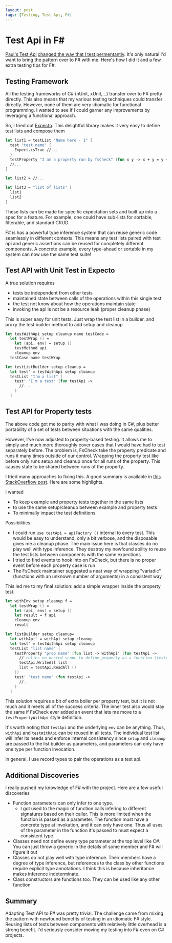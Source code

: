```yaml
---
layout: post
tags: [Testing, Test Api, F#]
---
```


# Test Api in F#

[Paul's Test Api](https://codewithspoon.com/2019/12/stop-corrupting-yourself-test-against-abstractions/) [changed the way that I test permentantly](../posts/../_posts/2020-08-21-Test-Api-InPractice.md). It's only natural I'd want to bring the pattern over to F# with me. Here's how I did it and a few extra testing tips for F#. 


## Testing Framework

All the testing frameworks of C# (nUnit, xUnit,...) transfer over to F# pretty directly. This also means that my various testing techniques could transfer directly. However, none of them are very idiomatic for functional programming. I wanted to see if I could garner any improvements by leveraging a functional approach.

So, I tried out [Expecto](https://github.com/haf/expecto). This delightful library makes it very easy to define test lists and compose them

```fs
let list1 = testList "Name here - 1" [
  test "test name" {
    Expect.isTrue //...
  }
  testProperty "I am a property run by fsCheck" (fun x y -> x + y = y + x)
  //...
]

let list2 = //...

let list3 = "list of lists" [
  list1
  list2
]
```

These lists can be made for specific expectation sets and built up into a spec for a feature. For example, one could have sub-lists for sortable, filterable, and standard CRUD. 

F# is has a powerful type inference system that can reuse generic code seamlessly in different contexts. This means any test lists paired with test api and generic assertions can be reused for completely different components. A concrete example, every type-ahead or sortable in my system can now use the same test suite!

## Test API with Unit Test in Expecto
A true solution requires
- tests be independent from other tests
- maintained state between calls of the operations within this single test
- the test not know about how the operations maintain state
- invoking the api is not be a resource leak (proper cleanup phase)

This is super easy for unit tests. Just wrap the test list in a builder, and proxy the test builder method to add setup and cleanup

```fs
let testWithApi setup cleanup name testCode = 
  let testWrap () =
    let (api, env) = setup ()
    testMethod api
    cleanup env 
  testCase name testWrap

let testListBuilder setup cleanup =
  let test' = testWithApi setup cleanup
  testList "I'm a list" [
    test' "I'm a test" (fun testApi -> 
      //...
    )
  ]
```

## Test API for Property tests

The above code got me to parity with what I was doing in C#, plus better portability of a set of tests between situations with the same qualities.

However, I've now adjusted to property-based testing. It allows me to simply and much more thoroughly cover cases that I would have had to test separately before. 
The problem is, FsCheck take the property predicate and runs it many times outside of our control. Wrapping the property test like before only runs setup and cleanup once for all runs of the property. This causes state to be shared between runs of the property.

I tried many approaches to fixing this. A good summary is available in [this StackOverflow post](https://stackoverflow.com/questions/65401727). Here are some highlights.

I wanted 
- To keep example and property tests together in the same lists
- to use the same setup/cleanup between example and property tests
- To minimally impact the test definitions

Possibilities
- I could run `use testApi = apiFactory ()` internal to every test. This would be easy to understand, only a bit verbose, and the disposable gives me a cleanup phase. The main issue here is that classes do no play well with type inference. They destroy my newfound ability to reuse the test lists between components with the same expections
- I tried to find events to hook into on FsCheck, but there is no proper event before each property case is run
- The FsCheck maintainer suggested a neat way of wrapping "variadic" (functions with an unknown number of arguments) in a consistent way

This led me to my final solution: add a simple wrapper inside the property test. 

```fs
let withEnv setup cleanup f = 
  let testWrap () =
    let (api, env) = setup ()
    let result = f api
    cleanup env
    result

let listBuilder setup cleanup= 
  let withApi' = withApi setup cleanup 
  let test' = testWithApi setup cleanup
  testList "list name" [
    testProperty "prop name" (fun list -> withApi' (fun testApi ->
      // relies on nested scope to define property as a function (testApi -> bool)
      testApi.WriteAll list
      list = testApi.ReadAll ()
    ))
    test' "test name" (fun testApi -> 
      //..
    )
  ]
```

This solution requires a bit of extra boiler per property test, but it is not much and it meets all of the success criteria. The inner test also would stay the same if FsCheck ever added an event that lets me move to a `testPropertyWithApi` style definition.

It's worth noting that `testApi` and the underlying `env` can be anything. Thus, `withApi` and `testWithApi` can be reused in all tests. The individual test list will infer its needs and enforce internal consistency since `setup` and `cleanup` are passed to the list builder as parameters, and parameters can only have one type per function invocation.

In general, I use record types to pair the operations as a test api.

## Additional Discoveries
I really pushed my knowledge of F# with the project. Here are a few useful discoveries
- Function parameters can only infer to one type. 
  - I got used to the magic of function calls infering to different signatures based on their caller. This is more limited when the function is passed as a parameter. The function must have a concrete type at invokation, and it can only have one. Thus all uses of the parameter in the function it's passed to must expect a consistent type.
- Classes need not define every type parameter at the top level like C#. You can just throw a generic in the details of some member and F# will figure it out
- Classes do not play well with type inference. Their members have a degree of type inference, but references to the class by other functions require explicit type annotations. I think this is because inheritance makes inference indeterminate.
- Class constructors are functions too. They can be used like any other function


## Summary

Adapting Test API to F# was pretty trivial. The challenge came from mixing the pattern with newfound benefits of testing in an idiomatic F# style.
Reusing lists of tests between components with relatively little overhead is a strong benefit. I'd seriously consider moving my testing into F# even on C# projects.



